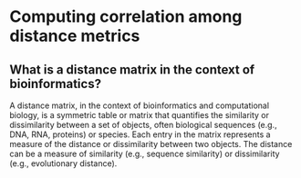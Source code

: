 # Computing correlation among distance metrics

## What is  a distance matrix in the context of bioinformatics?

A distance matrix, in the context of bioinformatics and computational biology, is a symmetric table or matrix that quantifies the similarity or dissimilarity between a set of objects, often biological sequences (e.g., DNA, RNA, proteins) or species. Each entry in the matrix represents a measure of the distance or dissimilarity between two objects. The distance can be a measure of similarity (e.g., sequence similarity) or dissimilarity (e.g., evolutionary distance).


